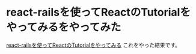 # react-railsを使ってReactのTutorialをやってみるをやってみた

[react-railsを使ってReactのTutorialをやってみる](http://qiita.com/joe-re/items/96f12dda4a62470d1d7c)
これをやった結果です。


